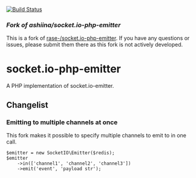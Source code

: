 [![Build Status](https://travis-ci.org/ashiina/socket.io-php-emitter.svg?branch=master)](https://travis-ci.org/ashiina/socket.io-php-emitter)

### *Fork of ashiina/socket.io-php-emitter*

This is a fork of [rase-/socket.io-php-emitter](https://github.com/ashiina/socket.io-php-emitter).
If you have any questions or issues, please submit them there as this fork is not actively developed.

socket.io-php-emitter
=====================

A PHP implementation of socket.io-emitter.

## Changelist

### Emitting to multiple channels at once

This fork makes it possible to specify multiple channels to emit to in one call.
```
$emitter = new SocketIO\Emitter($redis);
$emitter
    ->in(['channel1', 'channel2', 'channel3'])
    ->emit('event', 'payload str');
```

